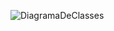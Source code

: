 ![DiagramaDeClasses](https://github.com/ppads-2024s1-g6/Documentos/assets/85592905/f5191b40-bed6-49cd-8af4-efc4f7320fd8)
